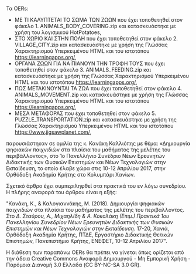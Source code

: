 Τα OERs:
-  ΜΕ ΤΙ ΚΑΛΥΠΤΕΤΑΙ ΤΟ ΣΩΜΑ ΤΩΝ ΖΩΩΝ που έχει τοποθετηθεί στον φάκελο 1. ANIMALS_BODY_COVERING.zip και κατασκευάστηκε με χρήση του λογισμικού HotPotatoes,
-  ΣΤΟ ΧΩΡΙΟ ΚΑΙ ΣΤΗΝ ΠΟΛΗ που έχει τοποθετηθεί στον φάκελο 2. VILLAGE_CITY.zip και κατασκευάστηκε με χρήση της Γλώσσας Χαρακτηρισμού Υπερκειμένου HTML και του ιστοτόπου https://learningapps.org/,
-  ΟΡΓΑΝΑ ΖΩΩΝ ΓΙΑ ΝΑ ΠΙΑΝΟΥΝ ΤΗΝ ΤΡΟΦΗ ΤΟΥΣ που έχει τοποθετηθεί στον φάκελο 3. ANIMALS_FEEDING.zip και κατασκευάστηκε με χρήση της Γλώσσας Χαρακτηρισμού Υπερκειμένου HTML και του ιστοτόπου https://learningapps.org/,
-  ΠΩΣ ΜΕΤΑΚΙΝΟΥΝΤΑΙ ΤΑ ΖΩΑ που έχει τοποθετηθεί στον φάκελο 4. ANIMALS_MOVEMENT.zip και κατασκευάστηκε με χρήση της Γλώσσας Χαρακτηρισμού Υπερκειμένου HTML και του ιστοτόπου https://learningapps.org/,
-  ΜΕΣΑ ΜΕΤΑΦΟΡΑΣ που έχει τοποθετηθεί στον φάκελο 5. PUZZLE_TRANSPORTATION.zip και κατασκευάστηκε με χρήση της Γλώσσας Χαρακτηρισμού Υπερκειμένου HTML και του ιστοτόπου https://www.jigsawplanet.com/,
  
παρουσιάστηκαν σε ομιλία της κ. Κανάκη Καλλιόπης με θέμα: «Δημιουργία ψηφιακών παιχνιδιών στα πλαίσια του μαθήματος της μελέτης του περιβάλλοντος», στο 1ο Πανελλήνιο Συνέδριο Νέων Ερευνητών Διδακτικής των Φυσικών Επιστημών και Νέων Τεχνολογιών στην Εκπαίδευση, το οποίο έλαβε χώρα στις 10-12 Απριλίου 2017, στην Ορθόδοξη Ακαδημία Κρήτης στο Κολυμπάρι Χανίων.

Σχετικό άρθρο έχει συμπεριληφθεί στα πρακτικά του εν λόγω συνεδρίου. Η πλήρης αναφορά του άρθρου είναι η εξής:

"Κανάκη, Κ., & Καλογιαννάκης, Μ. (2018). Δημιουργία ψηφιακών παιχνιδιών στα πλαίσια του μαθήματος της μελέτης του περιβάλλοντος. Στο *Δ. Σταύρου, Α., Μιχαηλίδη & Α. Κοκολάκη (Επιμ.) Πρακτικά 1ου Πανελληνίου Συνεδρίου Νέων Ερευνητών Διδακτικής των Φυσικών Επιστημών και Νέων Τεχνολογιών στην Εκπαίδευση*. 17-20, Χανιά, Ορθόδοξη Ακαδημία Κρήτης, ΠΤΔΕ, Εργαστήριο Διδακτικής Θετικών Επιστημών, Πανεπιστήμιο Κρήτης, ΕΝΕΦΕΤ, 10-12 Απριλίου 2017".

H διάθεση των παραπάνω OERs θα πρέπει να γίνεται όπως ορίζεται από την άδεια Creative Commons Αναφορά Δημιουργού - Μη Εμπορική Χρήση - Παρόμοια Διανομή 3.0 Ελλάδα (CC BY-NC-SA 3.0 GR).

